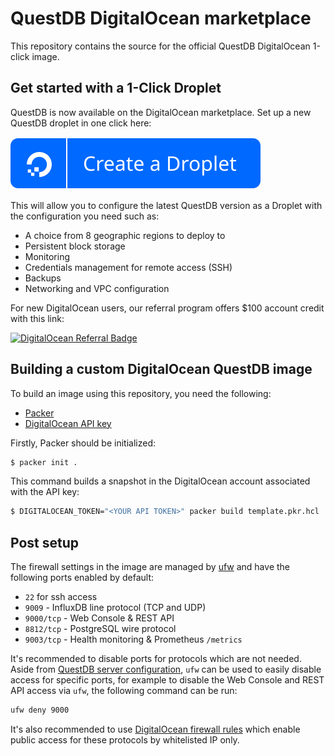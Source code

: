 # QuestDB DigitalOcean marketplace

This repository contains the source for the official QuestDB DigitalOcean
1-click image.

## Get started with a 1-Click Droplet

QuestDB is now available on the DigitalOcean marketplace. Set up a new QuestDB
droplet in one click here:

[![Create QuestDB droplet on DigitalOcean](.github/do-btn-blue.svg)](https://cloud.digitalocean.com/droplets/new?image=questdb-20-04)

This will allow you to configure the latest QuestDB version as a Droplet with
the configuration you need such as:

- A choice from 8 geographic regions to deploy to
- Persistent block storage
- Monitoring
- Credentials management for remote access (SSH)
- Backups
- Networking and VPC configuration

For new DigitalOcean users, our referral program offers $100 account credit
with this link:

[![DigitalOcean Referral Badge](https://web-platforms.sfo2.cdn.digitaloceanspaces.com/WWW/Badge%201.svg)](https://www.digitalocean.com/?refcode=50d6b551562b&utm_campaign=Referral_Invite&utm_medium=Referral_Program&utm_source=badge)

## Building a custom DigitalOcean QuestDB image

To build an image using this repository, you need the following:

- [Packer](https://www.packer.io/)
- [DigitalOcean API key](https://cloud.digitalocean.com/account/api/tokens)

Firstly, Packer should be initialized:

```bash
$ packer init .
```

This command builds a snapshot in the DigitalOcean account associated with the
API key:

```bash
$ DIGITALOCEAN_TOKEN="<YOUR API TOKEN>" packer build template.pkr.hcl
```

## Post setup

The firewall settings in the image are managed by
[ufw](https://help.ubuntu.com/community/UFW) and have the following ports
enabled by default:

- `22` for ssh access
- `9009` - InfluxDB line protocol (TCP and UDP)
- `9000/tcp` - Web Console & REST API
- `8812/tcp` - PostgreSQL wire protocol
- `9003/tcp` - Health monitoring & Prometheus `/metrics`

It's recommended to disable ports for protocols which are not needed. Aside from
[QuestDB server configuration](https://questdb.io/docs/reference/configuration#keys-and-default-values),
`ufw` can be used to easily disable access for specific ports, for example to
disable the Web Console and REST API access via `ufw`, the following command can
be run:

```bash
ufw deny 9000
```

It's also recommended to use
[DigitalOcean firewall rules](https://cloud.digitalocean.com/networking/firewalls)
which enable public access for these protocols by whitelisted IP only.
